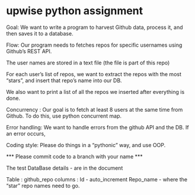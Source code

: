 # upwise python assignment

Goal:
We want to write a program to harvest Github data, process it, and then saves it to a database.

Flow:
Our program needs to fetches repos for specific usernames using Github’s REST API. 

The user names are stored in a text file (the file is part of this repo)

For each user’s list of repos, we want to extract the repos with the most “stars”, and insert that repo’s name into our DB. 

We also want to print a list of all the repos we inserted after everything is done.

Concurrency : 
Our goal is to fetch at least 8 users at the same time from Github. To do this, use python concurrent map.

Error handling:
We want to handle errors from the github API and the DB. If an error occurs, 

Coding style:
Please do things in a “pythonic” way, and use OOP.


*** Please commit code to a branch with your name *** 


The test DataBase details - are in the document

Table : github_repo
columns : 
Id - auto_increment
Repo_name - where the “star” repo names need to go.
